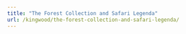 ```yaml
---
title: "The Forest Collection and Safari Legenda"
url: /kingwood/the-forest-collection-and-safari-legenda/
---
```

